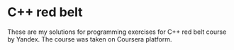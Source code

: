 # C++ red belt 
These are my solutions for programming exercises for C++ red belt course by Yandex. The course was taken on Coursera platform.